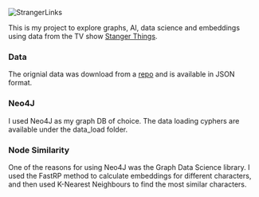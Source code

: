 ![StrangerLinks](https://github.com/TabeerMir/StrangerLinks/assets/134224968/28399939-b78a-49d0-bfbf-07e77f02b333)

This is my project to explore graphs, AI, data science and embeddings using data from the TV show [Stanger Things](https://en.wikipedia.org/wiki/Stranger_Things).

### Data

The orignial data was download from a [repo](https://github.com/jeffreylancaster/stranger-things) and is available in JSON format. 

### Neo4J

I used Neo4J as my graph DB of choice. The data loading cyphers are available under the data_load folder. 

### Node Similarity

One of the reasons for using Neo4J was the Graph Data Science library. I used the FastRP method to calculate embeddings for different characters, and then used K-Nearest Neighbours to find the most similar characters.
